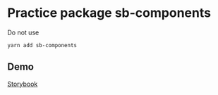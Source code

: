 # Practice package sb-components

Do not use

```
yarn add sb-components
```

## Demo

[Storybook](https://tsuryu.github.io/sb-components/)
